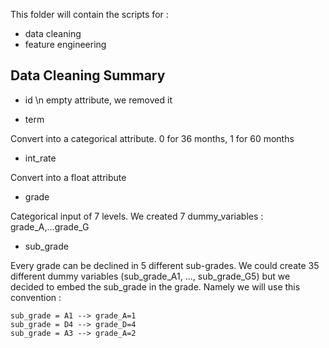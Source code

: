 This folder will contain the scripts for : 
- data cleaning
- feature engineering


## Data Cleaning Summary
- id \n
empty attribute, we removed it

- term

Convert into a categorical attribute. 0 for 36 months, 1 for 60 months

- int_rate

Convert into a float attribute

- grade

Categorical input of 7 levels. We created 7 dummy_variables : grade_A,...grade_G

- sub_grade

Every grade can be declined in 5 different sub-grades. We could create 35 different dummy variables (sub_grade_A1, ..., sub_grade_G5) but we decided to embed the sub_grade in the grade. Namely we will use this convention  :

```
sub_grade = A1 --> grade_A=1
sub_grade = D4 --> grade_D=4
sub_grade = A3 --> grade_A=2
```
